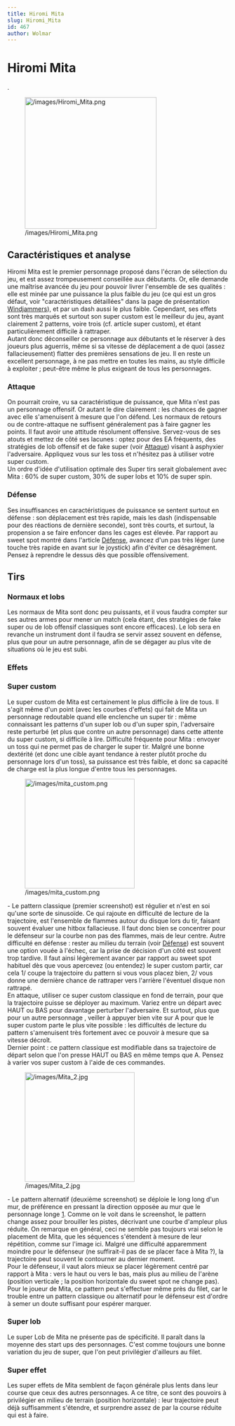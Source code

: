 ```yaml
---
title: Hiromi Mita
slug: Hiromi_Mita
id: 467
author: Wolmar
---
```


# Hiromi Mita

.

<figure>
<img src="/images/Hiromi_Mita.png" title="/images/Hiromi_Mita.png"
width="300" alt="/images/Hiromi_Mita.png" />
<figcaption aria-hidden="true">/images/Hiromi_Mita.png</figcaption>
</figure>

## Caractéristiques et analyse

Hiromi Mita est le premier personnage proposé dans l'écran de sélection
du jeu, et est assez trompeusement conseillée aux débutants. Or, elle
demande une maîtrise avancée du jeu pour pouvoir livrer l'ensemble de
ses qualités : elle est minée par une puissance la plus faible du jeu
(ce qui est un gros défaut, voir "caractéristiques détaillées" dans la
page de présentation [Windjammers](Windjammers "wikilink")), et par un
dash aussi le plus faible. Cependant, ses effets sont très marqués et
surtout son super custom est le meilleur du jeu, ayant clairement 2
patterns, voire trois (cf. article super custom), et étant
particulièrement difficile à rattraper.  
Autant donc déconseiller ce personnage aux débutants et le réserver à
des joueurs plus aguerris, même si sa vitesse de déplacement a de quoi
(assez fallacieusement) flatter des premières sensations de jeu. Il en
reste un excellent personnage, à ne pas mettre en toutes les mains, au
style difficile à exploiter ; peut-être même le plus exigeant de tous
les personnages.  

### Attaque

On pourrait croire, vu sa caractéristique de puissance, que Mita n'est
pas un personnage offensif. Or autant le dire clairement : les chances
de gagner avec elle s'amenuisent à mesure que l'on défend. Les normaux
de retours ou de contre-attaque ne suffisent généralement pas à faire
gagner les points. Il faut avoir une attitude résolument offensive.
Servez-vous de ses atouts et mettez de côté ses lacunes : optez pour des
EA fréquents, des stratégies de lob offensif et de fake super (voir
[Attaque](Attaque "wikilink")) visant à asphyxier l'adversaire.
Appliquez vous sur les toss et n'hésitez pas à utiliser votre super
custom.  
Un ordre d'idée d'utilisation optimale des Super tirs serait globalement
avec Mita : 60% de super custom, 30% de super lobs et 10% de super spin.

### Défense

Ses insuffisances en caractéristiques de puissance se sentent surtout en
défense : son déplacement est très rapide, mais les dash (indispensable
pour des réactions de dernière seconde), sont très courts, et surtout,
la propension a se faire enfoncer dans les cages est élevée. Par rapport
au sweet spot montré dans l'article [Défense](Défense "wikilink"),
avancez d'un pas très léger (une touche très rapide en avant sur le
joystick) afin d'éviter ce désagrément. Pensez à reprendre le dessus dès
que possible offensivement.

## Tirs

### Normaux et lobs

Les normaux de Mita sont donc peu puissants, et il vous faudra compter
sur ses autres armes pour mener un match (cela étant, des stratégies de
fake super ou de lob offensif classiques sont encore efficaces). Le lob
sera en revanche un instrument dont il faudra se servir assez souvent en
défense, plus que pour un autre personnage, afin de se dégager au plus
vite de situations où le jeu est subi.

### Effets

### Super custom

Le super custom de Mita est certainement le plus difficile à lire de
tous. Il s'agit même d'un point (avec les courbes d'effets) qui fait de
Mita un personnage redoutable quand elle enclenche un super tir : même
connaissant les patterns d'un super lob ou d'un super spin, l'adversaire
reste perturbé (et plus que contre un autre personnage) dans cette
attente du super custom, si difficile à lire. Difficulté fréquente pour
Mita : envoyer un toss qui ne permet pas de charger le super tir. Malgré
une bonne dextérité (et donc une cible ayant tendance à rester plutôt
proche du personnage lors d'un toss), sa puissance est très faible, et
donc sa capacité de charge est la plus longue d'entre tous les
personnages.  

<figure>
<img src="/images/mita_custom.png" title="/images/mita_custom.png"
width="250" alt="/images/mita_custom.png" />
<figcaption aria-hidden="true">/images/mita_custom.png</figcaption>
</figure>

\- Le pattern classique (premier screenshot) est régulier et n'est en
soi qu'une sorte de sinusoïde. Ce qui rajoute en difficulté de lecture
de la trajectoire, est l'ensemble de flammes autour du disque lors du
tir, faisant souvent évaluer une hitbox fallacieuse. Il faut donc bien
se concentrer pour le défenseur sur la courbe non pas des flammes, mais
de leur centre. Autre difficulté en défense : rester au milieu du
terrain (voir [Défense](Défense "wikilink")) est souvent une option
vouée à l'échec, car la prise de décision d'un côté est souvent trop
tardive. Il faut ainsi légèrement avancer par rapport au sweet spot
habituel dès que vous apercevez (ou entendez) le super custom partir,
car cela 1/ coupe la trajectoire du pattern si vous vous placez bien, 2/
vous donne une dernière chance de rattraper vers l'arrière l'éventuel
disque non rattrapé.  
En attaque, utiliser ce super custom classique en fond de terrain, pour
que la trajectoire puisse se déployer au maximum. Variez entre un départ
avec HAUT ou BAS pour davantage perturber l'adversaire. Et surtout, plus
que pour un autre personnage , veiller à appuyer bien vite sur A pour
que le super custom parte le plus vite possible : les difficultés de
lecture du pattern s'amenuisent très fortement avec ce pouvoir à mesure
que sa vitesse décroît.  
Dernier point : ce pattern classique est modifiable dans sa trajectoire
de départ selon que l'on presse HAUT ou BAS en même temps que A. Pensez
à varier vos super custom à l'aide de ces commandes.

<figure>
<img src="/images/Mita_2.jpg" title="/images/Mita_2.jpg" width="250"
alt="/images/Mita_2.jpg" />
<figcaption aria-hidden="true">/images/Mita_2.jpg</figcaption>
</figure>

\- Le pattern alternatif (deuxième screenshot) se déploie le long long
d'un mur, de préférence en pressant la direction opposée au mur que le
personnage longe [1](http://www.youtube.com/watch?v=85dTPlpQn08#t=57s).
Comme on le voit dans le screenshot, le pattern change assez pour
brouiller les pistes, décrivant une courbe d'ampleur plus réduite. On
remarque en général, ceci ne semble pas toujours vrai selon le placement
de Mita, que les séquences s'étendent à mesure de leur répétition, comme
sur l'image ici. Malgré une difficulté apparemment moindre pour le
défenseur (ne suffirait-il pas de se placer face à Mita ?), la
trajectoire peut souvent le contourner au dernier moment.  
Pour le défenseur, il vaut alors mieux se placer légèrement centré par
rapport à Mita : vers le haut ou vers le bas, mais plus au milieu de
l'arène (position verticale ; la position horizontale du sweet spot ne
change pas). Pour le joueur de Mita, ce pattern peut s'effectuer même
près du filet, car le trouble entre un pattern classique ou alternatif
pour le défenseur est d'ordre à semer un doute suffisant pour espérer
marquer.

### Super lob

Le super Lob de Mita ne présente pas de spécificité. Il paraît dans la
moyenne des start ups des personnages. C'est comme toujours une bonne
variation du jeu de super, que l'on peut privilégier d'ailleurs au
filet.

### Super effet

Les super effets de Mita semblent de façon générale plus lents dans leur
course que ceux des autres personnages. A ce titre, ce sont des pouvoirs
à privilégier en milieu de terrain (position horizontale) : leur
trajectoire peut déjà suffisamment s'étendre, et surprendre assez de par
la course réduite qui est à faire.
